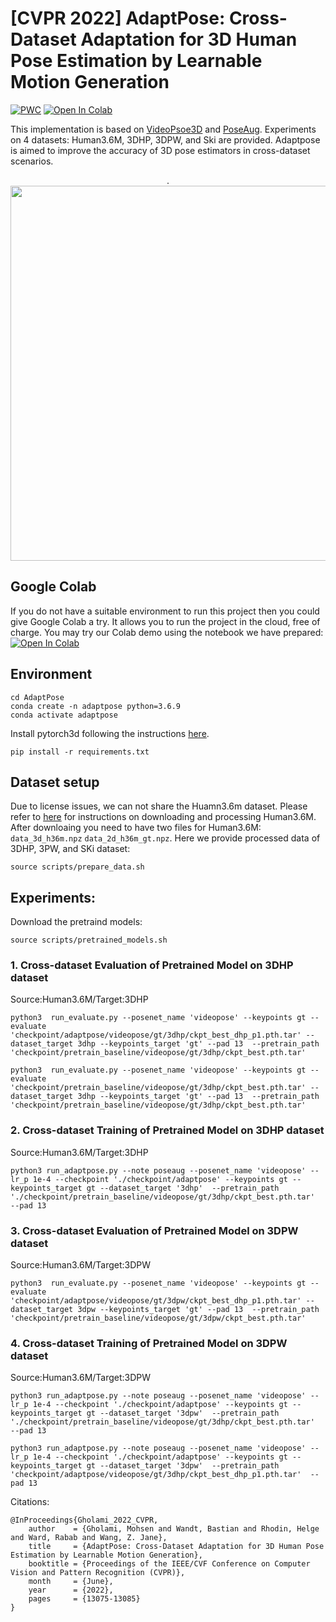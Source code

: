 # [CVPR 2022] AdaptPose: Cross-Dataset Adaptation for 3D Human Pose Estimation by Learnable Motion Generation

[![PWC](https://img.shields.io/endpoint.svg?url=https://paperswithcode.com/badge/adaptpose-cross-dataset-adaptation-for-3d/weakly-supervised-3d-human-pose-estimation-on)](https://paperswithcode.com/sota/weakly-supervised-3d-human-pose-estimation-on?p=adaptpose-cross-dataset-adaptation-for-3d)
[![Open In Colab](https://colab.research.google.com/assets/colab-badge.svg)](https://colab.research.google.com/drive/1d_bcHtBm-rR0mTVJ7484WVJ5Gmk5NkbB#scrollTo=Xtvy95RHLbrd)


This implementation is based on [VideoPsoe3D](https://github.com/facebookresearch/VideoPose3D) and [PoseAug](https://github.com/jfzhang95/PoseAug). Experiments on 4 datasets: Human3.6M, 3DHP, 3DPW, and Ski are provided. Adaptpose is aimed to improve the accuracy of 3D pose estimators in cross-dataset scenarios. 
 
<p align="center">.
<img  src="Figures/Tiser.jpg" width="600">
<p/>

## Google Colab
If you do not have a suitable environment to run this project then you could give Google Colab a try. It allows you to run the project in the cloud, free of charge. You may try our Colab demo using the notebook we have prepared: [![Open In Colab](https://colab.research.google.com/assets/colab-badge.svg)](https://colab.research.google.com/drive/1d_bcHtBm-rR0mTVJ7484WVJ5Gmk5NkbB#scrollTo=Xtvy95RHLbrd)

## Environment 

```
cd AdaptPose
conda create -n adaptpose python=3.6.9
conda activate adaptpose
```
Install pytorch3d following the instructions [here](https://github.com/facebookresearch/pytorch3d/blob/main/INSTALL.md). 

```
pip install -r requirements.txt
```

## Dataset setup
Due to license issues, we can not share the Huamn3.6m dataset. Please refer to [here](https://github.com/facebookresearch/VideoPose3D/blob/main/DATASETS.md) for instructions on downloading and processing Human3.6M. After downloaing you need to have two files for Human3.6M: ```data_3d_h36m.npz``` ```data_2d_h36m_gt.npz```. Here we provide processed data of 3DHP, 3PW, and SKi dataset:
```
source scripts/prepare_data.sh
```
## Experiments:
Download the pretraind models:

```
source scripts/pretrained_models.sh
```

### 1. Cross-dataset Evaluation of Pretrained Model on 3DHP dataset

Source:Human3.6M/Target:3DHP

```
python3  run_evaluate.py --posenet_name 'videopose' --keypoints gt --evaluate  'checkpoint/adaptpose/videopose/gt/3dhp/ckpt_best_dhp_p1.pth.tar' --dataset_target 3dhp --keypoints_target 'gt' --pad 13  --pretrain_path  'checkpoint/pretrain_baseline/videopose/gt/3dhp/ckpt_best.pth.tar'
```
```
python3  run_evaluate.py --posenet_name 'videopose' --keypoints gt --evaluate  'checkpoint/pretrain_baseline/videopose/gt/3dhp/ckpt_best.pth.tar' --dataset_target 3dhp --keypoints_target 'gt' --pad 13  --pretrain_path  'checkpoint/pretrain_baseline/videopose/gt/3dhp/ckpt_best.pth.tar'
```
### 2. Cross-dataset Training of Pretrained Model on 3DHP dataset

Source:Human3.6M/Target:3DHP
```
python3 run_adaptpose.py --note poseaug --posenet_name 'videopose' --lr_p 1e-4 --checkpoint './checkpoint/adaptpose' --keypoints gt --keypoints_target gt --dataset_target '3dhp'  --pretrain_path './checkpoint/pretrain_baseline/videopose/gt/3dhp/ckpt_best.pth.tar'  --pad 13 
```

### 3. Cross-dataset Evaluation of Pretrained Model on 3DPW dataset

Source:Human3.6M/Target:3DPW
```
python3  run_evaluate.py --posenet_name 'videopose' --keypoints gt --evaluate  'checkpoint/adaptpose/videopose/gt/3dpw/ckpt_best_dhp_p1.pth.tar' --dataset_target 3dpw --keypoints_target 'gt' --pad 13  --pretrain_path  'checkpoint/pretrain_baseline/videopose/gt/3dpw/ckpt_best.pth.tar'
```

### 4. Cross-dataset Training of Pretrained Model on 3DPW dataset

Source:Human3.6M/Target:3DPW

```
python3 run_adaptpose.py --note poseaug --posenet_name 'videopose' --lr_p 1e-4 --checkpoint './checkpoint/adaptpose' --keypoints gt --keypoints_target gt --dataset_target '3dpw'  --pretrain_path './checkpoint/pretrain_baseline/videopose/gt/3dhp/ckpt_best.pth.tar'  --pad 13 
```
```
python3 run_adaptpose.py --note poseaug --posenet_name 'videopose' --lr_p 1e-4 --checkpoint './checkpoint/adaptpose' --keypoints gt --keypoints_target gt --dataset_target '3dpw'  --pretrain_path 'checkpoint/adaptpose/videopose/gt/3dhp/ckpt_best_dhp_p1.pth.tar'  --pad 13 
```

Citations:
```
@InProceedings{Gholami_2022_CVPR,
    author    = {Gholami, Mohsen and Wandt, Bastian and Rhodin, Helge and Ward, Rabab and Wang, Z. Jane},
    title     = {AdaptPose: Cross-Dataset Adaptation for 3D Human Pose Estimation by Learnable Motion Generation},
    booktitle = {Proceedings of the IEEE/CVF Conference on Computer Vision and Pattern Recognition (CVPR)},
    month     = {June},
    year      = {2022},
    pages     = {13075-13085}
}
```



